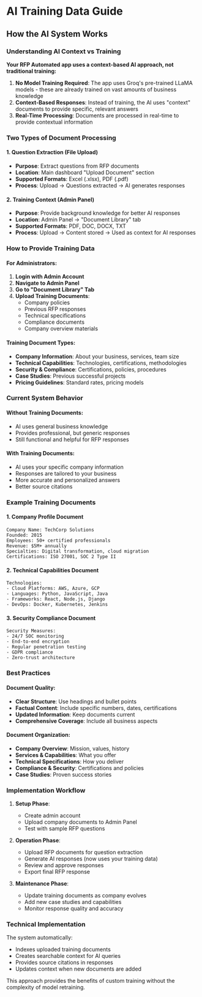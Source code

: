 # AI Training Data Guide

## How the AI System Works

### Understanding AI Context vs Training

**Your RFP Automated app uses a context-based AI approach, not traditional training:**

1. **No Model Training Required**: The app uses Groq's pre-trained LLaMA models - these are already trained on vast amounts of business knowledge
2. **Context-Based Responses**: Instead of training, the AI uses "context" documents to provide specific, relevant answers
3. **Real-Time Processing**: Documents are processed in real-time to provide contextual information

### Two Types of Document Processing

#### 1. **Question Extraction (File Upload)**
- **Purpose**: Extract questions from RFP documents
- **Location**: Main dashboard "Upload Document" section
- **Supported Formats**: Excel (.xlsx), PDF (.pdf)
- **Process**: Upload → Questions extracted → AI generates responses

#### 2. **Training Context (Admin Panel)**
- **Purpose**: Provide background knowledge for better AI responses
- **Location**: Admin Panel → "Document Library" tab
- **Supported Formats**: PDF, DOC, DOCX, TXT
- **Process**: Upload → Content stored → Used as context for AI responses

### How to Provide Training Data

#### For Administrators:
1. **Login with Admin Account**
2. **Navigate to Admin Panel**
3. **Go to "Document Library" Tab**
4. **Upload Training Documents**:
   - Company policies
   - Previous RFP responses
   - Technical specifications
   - Compliance documents
   - Company overview materials

#### Training Document Types:
- **Company Information**: About your business, services, team size
- **Technical Capabilities**: Technologies, certifications, methodologies
- **Security & Compliance**: Certifications, policies, procedures
- **Case Studies**: Previous successful projects
- **Pricing Guidelines**: Standard rates, pricing models

### Current System Behavior

#### Without Training Documents:
- AI uses general business knowledge
- Provides professional, but generic responses
- Still functional and helpful for RFP responses

#### With Training Documents:
- AI uses your specific company information
- Responses are tailored to your business
- More accurate and personalized answers
- Better source citations

### Example Training Documents

#### 1. Company Profile Document
```
Company Name: TechCorp Solutions
Founded: 2015
Employees: 50+ certified professionals
Revenue: $5M+ annually
Specialties: Digital transformation, cloud migration
Certifications: ISO 27001, SOC 2 Type II
```

#### 2. Technical Capabilities Document
```
Technologies:
- Cloud Platforms: AWS, Azure, GCP
- Languages: Python, JavaScript, Java
- Frameworks: React, Node.js, Django
- DevOps: Docker, Kubernetes, Jenkins
```

#### 3. Security Compliance Document
```
Security Measures:
- 24/7 SOC monitoring
- End-to-end encryption
- Regular penetration testing
- GDPR compliance
- Zero-trust architecture
```

### Best Practices

#### Document Quality:
- **Clear Structure**: Use headings and bullet points
- **Factual Content**: Include specific numbers, dates, certifications
- **Updated Information**: Keep documents current
- **Comprehensive Coverage**: Include all business aspects

#### Document Organization:
- **Company Overview**: Mission, values, history
- **Services & Capabilities**: What you offer
- **Technical Specifications**: How you deliver
- **Compliance & Security**: Certifications and policies
- **Case Studies**: Proven success stories

### Implementation Workflow

1. **Setup Phase**:
   - Create admin account
   - Upload company documents to Admin Panel
   - Test with sample RFP questions

2. **Operation Phase**:
   - Upload RFP documents for question extraction
   - Generate AI responses (now uses your training data)
   - Review and approve responses
   - Export final RFP response

3. **Maintenance Phase**:
   - Update training documents as company evolves
   - Add new case studies and capabilities
   - Monitor response quality and accuracy

### Technical Implementation

The system automatically:
- Indexes uploaded training documents
- Creates searchable context for AI queries
- Provides source citations in responses
- Updates context when new documents are added

This approach provides the benefits of custom training without the complexity of model retraining.